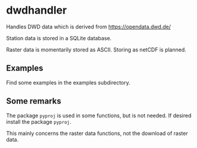 # dwdhandler
Handles DWD data which is derived from https://opendata.dwd.de/

Station data is stored in a SQLite database.

Raster data is momentarily stored as ASCII. 
Storing as netCDF is planned.

## Examples

Find some examples in the examples subdirectory.

## Some remarks

The package ```pyproj``` is used in some functions, but is not needed.
If desired install the package ```pyproj```.

This mainly concerns the raster data functions, not the download of raster data. 